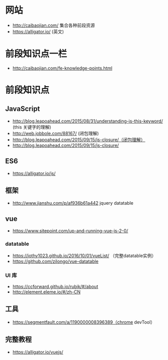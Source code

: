 # 网站
- http://caibaojian.com/ 集合各种前段资源
- https://alligator.io/ (英文)
# 前段知识点一栏 
- http://caibaojian.com/fe-knowledge-points.html

# 前段知识点
## JavaScript
 - http://blog.leapoahead.com/2015/08/31/understanding-js-this-keyword/ (this 关键字的理解)
 - http://web.jobbole.com/88167/ (闭包理解)
 - http://blog.leapoahead.com/2015/09/15/js-closure/（闭包理解）
 - http://blog.leapoahead.com/2015/09/15/js-closure/
 ## ES6
 - https://alligator.io/js/
 
 ## 框架
 - http://www.jianshu.com/p/af936b61a442 jquery datatable
 ## vue
 
 - https://www.sitepoint.com/up-and-running-vue-js-2-0/
 ### datatable
 - https://jothy1023.github.io/2016/10/01/vueList/ （完整datatable实例）
 - https://github.com/zilongo/vue-datatable
 ### UI 库
 - https://ccforward.github.io/rubik/#/about
 - http://element.eleme.io/#/zh-CN
 ## 工具
 - https://segmentfault.com/a/1190000008396389（chrome devTool）
 
 ## 完整教程
 - https://alligator.io/vuejs/
